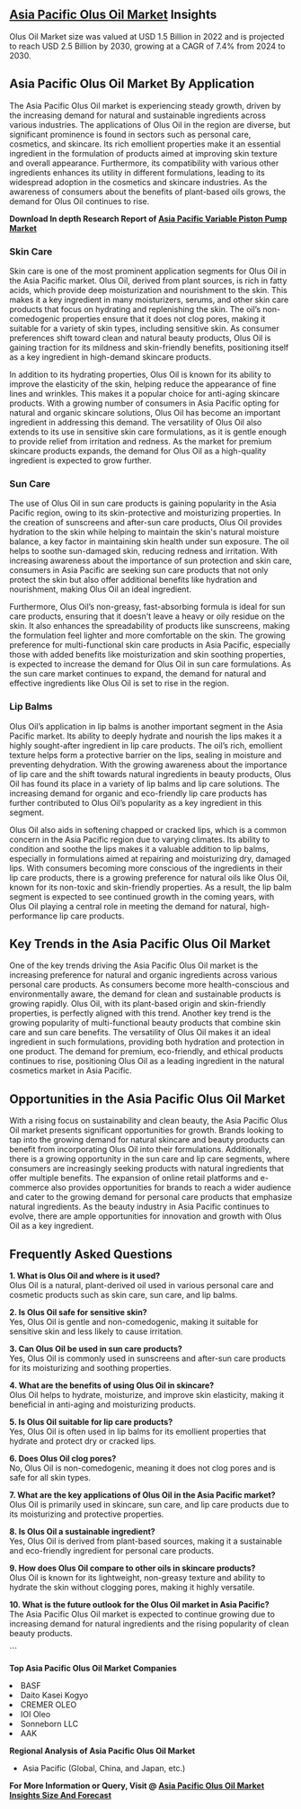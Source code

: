 <h2><a href="https://www.verifiedmarketreports.com/download-sample/?rid=390534&amp;utm_source=Github-Feb&amp;utm_medium=219" target="_blank">Asia Pacific Olus Oil Market</a> Insights</h2><p>Olus Oil Market size was valued at USD 1.5 Billion in 2022 and is projected to reach USD 2.5 Billion by 2030, growing at a CAGR of 7.4% from 2024 to 2030.</p><p><h2>Asia Pacific Olus Oil Market By Application</h2> <p>The Asia Pacific Olus Oil market is experiencing steady growth, driven by the increasing demand for natural and sustainable ingredients across various industries. The applications of Olus Oil in the region are diverse, but significant prominence is found in sectors such as personal care, cosmetics, and skincare. Its rich emollient properties make it an essential ingredient in the formulation of products aimed at improving skin texture and overall appearance. Furthermore, its compatibility with various other ingredients enhances its utility in different formulations, leading to its widespread adoption in the cosmetics and skincare industries. As the awareness of consumers about the benefits of plant-based oils grows, the demand for Olus Oil continues to rise. <p><strong>Download In depth Research Report of <a href="https://www.verifiedmarketreports.com/download-sample/?rid=236118&amp;utm_source=Pulse-Dec&amp;utm_medium=219" target="_blank">Asia Pacific Variable Piston Pump Market</a></strong></p></p> <h3>Skin Care</h3> <p>Skin care is one of the most prominent application segments for Olus Oil in the Asia Pacific market. Olus Oil, derived from plant sources, is rich in fatty acids, which provide deep moisturization and nourishment to the skin. This makes it a key ingredient in many moisturizers, serums, and other skin care products that focus on hydrating and replenishing the skin. The oil’s non-comedogenic properties ensure that it does not clog pores, making it suitable for a variety of skin types, including sensitive skin. As consumer preferences shift toward clean and natural beauty products, Olus Oil is gaining traction for its mildness and skin-friendly benefits, positioning itself as a key ingredient in high-demand skincare products. <p>In addition to its hydrating properties, Olus Oil is known for its ability to improve the elasticity of the skin, helping reduce the appearance of fine lines and wrinkles. This makes it a popular choice for anti-aging skincare products. With a growing number of consumers in Asia Pacific opting for natural and organic skincare solutions, Olus Oil has become an important ingredient in addressing this demand. The versatility of Olus Oil also extends to its use in sensitive skin care formulations, as it is gentle enough to provide relief from irritation and redness. As the market for premium skincare products expands, the demand for Olus Oil as a high-quality ingredient is expected to grow further.</p> <h3>Sun Care</h3> <p>The use of Olus Oil in sun care products is gaining popularity in the Asia Pacific region, owing to its skin-protective and moisturizing properties. In the creation of sunscreens and after-sun care products, Olus Oil provides hydration to the skin while helping to maintain the skin's natural moisture balance, a key factor in maintaining skin health under sun exposure. The oil helps to soothe sun-damaged skin, reducing redness and irritation. With increasing awareness about the importance of sun protection and skin care, consumers in Asia Pacific are seeking sun care products that not only protect the skin but also offer additional benefits like hydration and nourishment, making Olus Oil an ideal ingredient. <p>Furthermore, Olus Oil’s non-greasy, fast-absorbing formula is ideal for sun care products, ensuring that it doesn't leave a heavy or oily residue on the skin. It also enhances the spreadability of products like sunscreens, making the formulation feel lighter and more comfortable on the skin. The growing preference for multi-functional skin care products in Asia Pacific, especially those with added benefits like moisturization and skin soothing properties, is expected to increase the demand for Olus Oil in sun care formulations. As the sun care market continues to expand, the demand for natural and effective ingredients like Olus Oil is set to rise in the region.</p> <h3>Lip Balms</h3> <p>Olus Oil’s application in lip balms is another important segment in the Asia Pacific market. Its ability to deeply hydrate and nourish the lips makes it a highly sought-after ingredient in lip care products. The oil’s rich, emollient texture helps form a protective barrier on the lips, sealing in moisture and preventing dehydration. With the growing awareness about the importance of lip care and the shift towards natural ingredients in beauty products, Olus Oil has found its place in a variety of lip balms and lip care solutions. The increasing demand for organic and eco-friendly lip care products has further contributed to Olus Oil’s popularity as a key ingredient in this segment. <p>Olus Oil also aids in softening chapped or cracked lips, which is a common concern in the Asia Pacific region due to varying climates. Its ability to condition and soothe the lips makes it a valuable addition to lip balms, especially in formulations aimed at repairing and moisturizing dry, damaged lips. With consumers becoming more conscious of the ingredients in their lip care products, there is a growing preference for natural oils like Olus Oil, known for its non-toxic and skin-friendly properties. As a result, the lip balm segment is expected to see continued growth in the coming years, with Olus Oil playing a central role in meeting the demand for natural, high-performance lip care products.</p> <h2>Key Trends in the Asia Pacific Olus Oil Market</h2> <p>One of the key trends driving the Asia Pacific Olus Oil market is the increasing preference for natural and organic ingredients across various personal care products. As consumers become more health-conscious and environmentally aware, the demand for clean and sustainable products is growing rapidly. Olus Oil, with its plant-based origin and skin-friendly properties, is perfectly aligned with this trend. Another key trend is the growing popularity of multi-functional beauty products that combine skin care and sun care benefits. The versatility of Olus Oil makes it an ideal ingredient in such formulations, providing both hydration and protection in one product. The demand for premium, eco-friendly, and ethical products continues to rise, positioning Olus Oil as a leading ingredient in the natural cosmetics market in Asia Pacific.</p> <h2>Opportunities in the Asia Pacific Olus Oil Market</h2> <p>With a rising focus on sustainability and clean beauty, the Asia Pacific Olus Oil market presents significant opportunities for growth. Brands looking to tap into the growing demand for natural skincare and beauty products can benefit from incorporating Olus Oil into their formulations. Additionally, there is a growing opportunity in the sun care and lip care segments, where consumers are increasingly seeking products with natural ingredients that offer multiple benefits. The expansion of online retail platforms and e-commerce also provides opportunities for brands to reach a wider audience and cater to the growing demand for personal care products that emphasize natural ingredients. As the beauty industry in Asia Pacific continues to evolve, there are ample opportunities for innovation and growth with Olus Oil as a key ingredient.</p> <h2>Frequently Asked Questions</h2> <p><strong>1. What is Olus Oil and where is it used?</strong><br>Olus Oil is a natural, plant-derived oil used in various personal care and cosmetic products such as skin care, sun care, and lip balms.</p> <p><strong>2. Is Olus Oil safe for sensitive skin?</strong><br>Yes, Olus Oil is gentle and non-comedogenic, making it suitable for sensitive skin and less likely to cause irritation.</p> <p><strong>3. Can Olus Oil be used in sun care products?</strong><br>Yes, Olus Oil is commonly used in sunscreens and after-sun care products for its moisturizing and soothing properties.</p> <p><strong>4. What are the benefits of using Olus Oil in skincare?</strong><br>Olus Oil helps to hydrate, moisturize, and improve skin elasticity, making it beneficial in anti-aging and moisturizing products.</p> <p><strong>5. Is Olus Oil suitable for lip care products?</strong><br>Yes, Olus Oil is often used in lip balms for its emollient properties that hydrate and protect dry or cracked lips.</p> <p><strong>6. Does Olus Oil clog pores?</strong><br>No, Olus Oil is non-comedogenic, meaning it does not clog pores and is safe for all skin types.</p> <p><strong>7. What are the key applications of Olus Oil in the Asia Pacific market?</strong><br>Olus Oil is primarily used in skincare, sun care, and lip care products due to its moisturizing and protective properties.</p> <p><strong>8. Is Olus Oil a sustainable ingredient?</strong><br>Yes, Olus Oil is derived from plant-based sources, making it a sustainable and eco-friendly ingredient for personal care products.</p> <p><strong>9. How does Olus Oil compare to other oils in skincare products?</strong><br>Olus Oil is known for its lightweight, non-greasy texture and ability to hydrate the skin without clogging pores, making it highly versatile.</p> <p><strong>10. What is the future outlook for the Olus Oil market in Asia Pacific?</strong><br>The Asia Pacific Olus Oil market is expected to continue growing due to increasing demand for natural ingredients and the rising popularity of clean beauty products.</p> ```</p><p><strong>Top Asia Pacific Olus Oil Market Companies</strong></p><div data-test-id=""><p><li>BASF</li><li> Daito Kasei Kogyo</li><li> CREMER OLEO</li><li> IOI Oleo</li><li> Sonneborn LLC</li><li> AAK</li></p><div><strong>Regional Analysis of&nbsp;Asia Pacific Olus Oil Market</strong></div><ul><li dir="ltr"><p dir="ltr">Asia Pacific (Global, China, and Japan, etc.)</p></li></ul><p><strong>For More Information or Query, Visit @&nbsp;</strong><strong><a href="https://www.verifiedmarketreports.com/product/olus-oil-market/?utm_source=Github-Feb&amp;utm_medium=219" target="_blank">Asia Pacific Olus Oil Market Insights Size And Forecast</a></strong></p></div><h2>&nbsp;</h2><div data-test-id="">&nbsp;</div>

